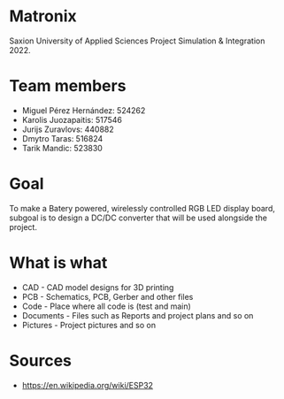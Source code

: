 # Matronix
Saxion University of Applied Sciences Project Simulation & Integration 2022. 

# Team members
- Miguel Pérez Hernández: 524262
- Karolis Juozapaitis: 517546
- Jurijs Zuravlovs: 440882
- Dmytro Taras: 516824
- Tarik Mandic: 523830

# Goal
To make a Batery powered, wirelessly controlled RGB LED display board, subgoal is to design a DC/DC converter that will be used alongside the project.

# What is what
- CAD - CAD model designs for 3D printing
- PCB - Schematics, PCB, Gerber and other files
- Code - Place where all code is (test and main)
- Documents - Files such as Reports and project plans and so on
- Pictures - Project pictures and so on

# Sources
- https://en.wikipedia.org/wiki/ESP32
